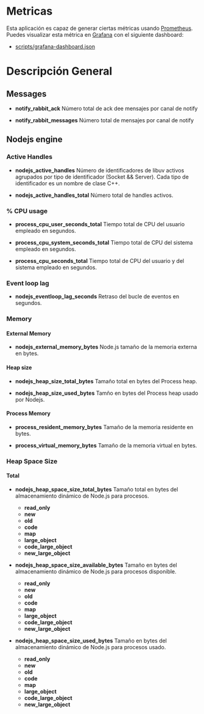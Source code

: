 # Metricas

Esta aplicación es capaz de generar ciertas métricas usando [Prometheus](https://prometheus.io/). Puedes visualizar esta métrica en [Grafana](https://grafana.com/) con el siguiente dashboard:

* [scripts/grafana-dashboard.json](scripts/grafana-dashboard.json)


# Descripción General

## Messages

* **notify_rabbit_ack** Número total de ack dee mensajes por canal de notify

* **notify_rabbit_messages** Número total de mensajes por canal de notify
## Nodejs engine

### Active Handles

* **nodejs_active_handles** Número de identificadores de libuv activos agrupados por tipo de identificador (Socket && Server). Cada tipo de identificador es un nombre de clase C++.

* **nodejs_active_handles_total** Número total de handles activos.

### % CPU usage

* **process_cpu_user_seconds_total** Tiempo total de CPU del usuario empleado en segundos.

* **process_cpu_system_seconds_total** Tiempo total de CPU del sistema empleado en segundos.

* **process_cpu_seconds_total**  Tiempo total de CPU del usuario y del sistema empleado en segundos.

### Event loop lag

* **nodejs_eventloop_lag_seconds** Retraso del bucle de eventos en segundos.

### Memory 

#### External Memory

* **nodejs_external_memory_bytes** Node.js tamaño de la memoria externa en bytes.

#### Heap size

* **nodejs_heap_size_total_bytes** Tamaño total en bytes del Process heap.

* **nodejs_heap_size_used_bytes** Tamño en bytes del Process heap usado por Nodejs.

#### Process Memory

* **process_resident_memory_bytes** Tamaño de la memoria residente en bytes.

* **process_virtual_memory_bytes** Tamaño de la memoria virtual en bytes.

### Heap Space Size

#### Total

* **nodejs_heap_space_size_total_bytes** Tamaño total en bytes del almacenamiento dinámico de Node.js para procesos.
  * **read_only**
  * **new**
  * **old**
  * **code**
  * **map**
  * **large_object**
  * **code_large_object**
  * **new_large_object**

* **nodejs_heap_space_size_available_bytes** Tamaño en bytes del almacenamiento dinámico de Node.js para procesos disponible.
  * **read_only**
  * **new**
  * **old**
  * **code**
  * **map**
  * **large_object**
  * **code_large_object**
  * **new_large_object**

* **nodejs_heap_space_size_used_bytes** Tamaño en bytes del almacenamiento dinámico de Node.js para procesos usado.
  * **read_only**
  * **new**
  * **old**
  * **code**
  * **map**
  * **large_object**
  * **code_large_object**
  * **new_large_object**